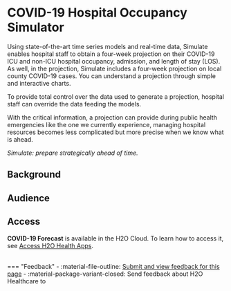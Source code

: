 # COVID-19 Hospital Occupancy Simulator

Using state-of-the-art time series models and real-time data, Simulate enables hospital staff to obtain a four-week projection on their COVID-19 ICU and non-ICU hospital occupancy, admission, and length of stay (LOS). As well, in the projection, Simulate includes a four-week projection on local county COVID-19 cases. You can understand a projection through simple and interactive charts. 

To provide total control over the data used to generate a projection, hospital staff can override the data feeding the models. 

With the critical information, a projection can provide during public health emergencies like the one we currently experience, managing hospital resources becomes less complicated but more precise when we know what is ahead. 

*Simulate: prepare strategically ahead of time.*


## Background 

## Audience 


## Access 

**COVID-19 Forecast** is available in the H2O Cloud. To learn how to access it, see [Access H2O Health Apps]().


<br>
=== "Feedback"
    - :material-file-outline: <a href="" target="_blank">Submit and view feedback for this page</a>
    - :material-package-variant-closed: Send feedback about H2O Healthcare to <dmitry.gordeev@h2o.ai>

